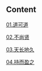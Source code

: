 ## Content

[01.道可道](./01.道可道.md)

[02.不尚贤](./02.不尚贤.md)

[03.天长地久](./03.天长地久.md)

[04.持而盈之](04.持而盈之.md)

